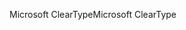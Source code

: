 <span data-ttu-id="f5960-101">Microsoft ClearType</span><span class="sxs-lookup"><span data-stu-id="f5960-101">Microsoft ClearType</span></span>